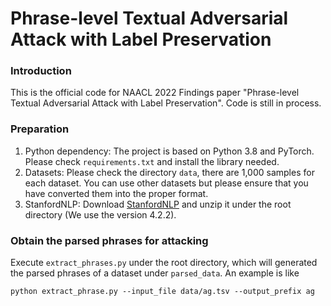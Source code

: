 # Phrase-level Textual Adversarial Attack with Label Preservation
### Introduction
This is the official code for NAACL 2022 Findings paper "Phrase-level Textual Adversarial Attack with Label Preservation". 
Code is still in process.

### Preparation

1. Python dependency: The project is based on Python 3.8 and PyTorch. Please check `requirements.txt` and install the 
library needed.
2. Datasets: Please check the directory `data`, there are 1,000 samples for each dataset. You can use other datasets but
please ensure that you have converted them into the proper format.
3. StanfordNLP: Download [StanfordNLP](https://stanfordnlp.github.io/CoreNLP/) and unzip it under the root directory (We
use the version 4.2.2).

### Obtain the parsed phrases for attacking

Execute `extract_phrases.py` under the root directory, which will generated the parsed phrases of a dataset under 
`parsed_data`. An example is like

`python extract_phrase.py --input_file data/ag.tsv --output_prefix ag`